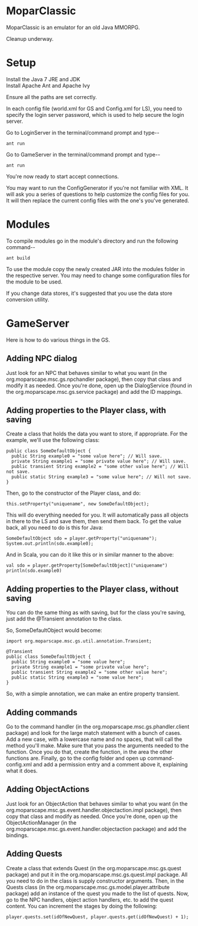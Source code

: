 MoparClassic
======
MoparClassic is an emulator for an old Java MMORPG.

Cleanup underway.

Setup
======
Install the Java 7 JRE and JDK<br>
Install Apache Ant and Apache Ivy

Ensure all the paths are set correctly.

In each config file (world.xml for GS and Config.xml for LS), you need to specify the login server password, which is used to help secure the login server.

Go to LoginServer in the terminal/command prompt and type--
```
ant run
```
Go to GameServer in the terminal/command prompt and type--
```
ant run
```
You're now ready to start accept connections.

You may want to run the ConfigGenerator if you're not familiar with XML. It will ask you a series of questions to help customize the config files for you. It will then replace the current config files with the one's you've generated.

Modules
======
To compile modules go in the module's directory and run the following command--
```
ant build
```

To use the module copy the newly created JAR into the modules folder in the respective server.  You may need to change some configuration files for the module to be used.

If you change data stores, it's suggested that you use the data store conversion utility.

GameServer
======
Here is how to do various things in the GS.

Adding NPC dialog
------
Just look for an NPC that behaves similar to what you want (in the org.moparscape.msc.gs.npchandler package), then copy that class and modify it as needed. Once you're done, open up the DialogService (found in the org.moparscape.msc.gs.service package) and add the ID mappings.

Adding properties to the Player class, with saving
------
Create a class that holds the data you want to store, if appropriate. For the example, we'll use the following class:
```
public class SomeDefaultObject {
  public String example0 = "some value here"; // Will save.
  private String example1 = "some private value here"; // Will save.
  public transient String example2 = "some other value here"; // Will not save.
  public static String example3 = "some value here"; // Will not save.
}
```
Then, go to the constructor of the Player class, and do:
```
this.setProperty("uniquename", new SomeDefaultObject);
```
This will do everything needed for you. It will automatically pass all objects in there to the LS and save them, then send them back. To get the value back, all you need to do is this for Java:
```
SomeDefaultObject sdo = player.getProperty("uniquename");
System.out.println(sdo.example0);
```
And in Scala, you can do it like this or in similar manner to the above:
```
val sdo = player.getProperty[SomeDefaultObject]("uniquename")
println(sdo.example0)
```
Adding properties to the Player class, without saving
------
You can do the same thing as with saving, but for the class you're saving, just add the @Transient annotation to the class.

So, SomeDefaultObject would become:
```
import org.moparscape.msc.gs.util.annotation.Transient;

@Transient
public class SomeDefaultObject {
  public String example0 = "some value here";
  private String example1 = "some private value here";
  public transient String example2 = "some other value here";
  public static String example3 = "some value here";
}
```
So, with a simple annotation, we can make an entire property transient.

Adding commands
------
Go to the command handler (in the org.moparscape.msc.gs.phandler.client package) and look for the large match statement with a bunch of cases. Add a new case, with a lowercase name and no spaces, that will call the method you'll make. Make sure that you pass the arguments needed to the function. Once you do that, create the function, in the area the other functions are. Finally, go to the config folder and open up command-config.xml and add a permission entry and a comment above it, explaining what it does.

Adding ObjectActions
------
Just look for an ObjectAction that behaves similar to what you want (in the org.moparscape.msc.gs.event.handler.objectaction.impl package), then copy that class and modify as needed. Once you're done, open up the ObjectActionManager (in the org.moparscape.msc.gs.event.handler.objectaction package) and add the bindings.

Adding Quests
------
Create a class that extends Quest (in the org.moparscape.msc.gs.quest package) and put it in the org.moparscape.msc.gs.quest.impl package. All you need to do in the class is supply constructor arguments. Then, in the Quests class (in the org.moparscape.msc.gs.model.player.attribute package) add an instance of the quest you made to the list of quests. Now, go to the NPC handlers, object action handlers, etc. to add the quest content. You can increment the stages by doing the following:
```
player.quests.set(idOfNewQuest, player.quests.get(idOfNewQuest) + 1);
```
